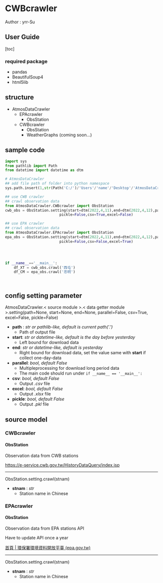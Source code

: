 # CWBcrawler

Author : yrr-Su 

## User Guide

[toc]

### required package

* pandas
* BeautifulSoup4
* html5lib

## structure

* AtmosDataCrawler
  * EPAcrawler
    * ObsStation
  * CWBcrawler
    * ObsStation
    * WeatherGraphs (coming soon...)

## sample code

```python
import sys
from pathlib import Path
from datetime import datetime as dtm

# AtmosDataCrawler
## add file path of folder into python namespace
sys.path.insert(1,str(Path('C:/')/'Users'/'name'/'Desktop'/'AtmosDataCrawler'))

## use CWB crawler
## crawl observation data
from AtmosDataCrawler.CWBcrawler import ObsStation
cwb_obs = ObsStation.setting(start=dtm(2022,4,11),end=dtm(2022,4,12),parallel=False,
						 pickle=False,csv=True,excel=False)

## use EPA crawler
## crawl observation data
from AtmosDataCrawler.EPAcrawler import ObsStation
epa_obs = ObsStation.setting(start=dtm(2022,4,11),end=dtm(2022,4,12),parallel=True,
						 pickle=False,csv=False,excel=True)




if __name__=='__main__':
	df_XT = cwb_obs.crawl('西屯')
	df_CM = epa_obs.crawl('忠明')




```



## config setting parameter

AtmosDataCrawler.< source module >.< data getter module >.setting(path=None, start=None, end=None, parallel=False,
csv=True, excel=False, pickle=False)

- **path** : *str or pathlib-like, default is current path('.')*
  - Path of output file
- **start**: *str or datetime-like, default is the day before yesterday*
  - Left bound for download data
- **end**: *str or datetime-like, default is yesterday*
  - Right bound for download data, set the value same with **start** if collect one-day-data
- **parallel**: *bool, default False*
  - Multipleprocessing for download long period data
  - The main code should run under  `if __name__ == '__main__':`
- **csv**: *bool, default False*
  - Output *.csv* file
- **excel**: *bool, default False*
  - Output *.xlsx* file
- **pickle**: *bool, default False*
  - Output *.pkl* file

## source model

### CWBcrawler

#### ObsStation

Observation data from CWB stations

https://e-service.cwb.gov.tw/HistoryDataQuery/index.jsp

---

ObsStation.setting.crawl(stnam)

- **stnam** : *str*
  - Station name in Chinese

### EPAcrawler

#### ObsStation

Observation data from EPA stations API

Have to update API once a year

[首頁 | 環保署環境資料開放平臺 (epa.gov.tw)](https://data.epa.gov.tw/)

---

ObsStation.setting.crawl(stnam)

- **stnam** : *str*
  - Station name in Chinese

